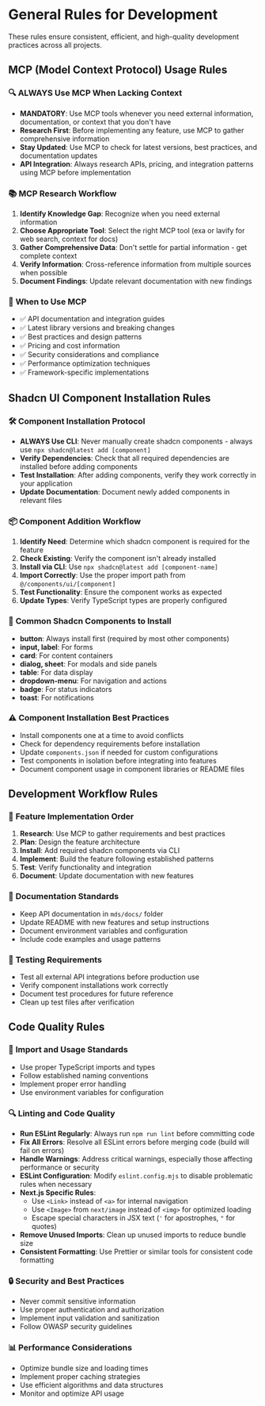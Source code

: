 # General Rules for Development

These rules ensure consistent, efficient, and high-quality development practices across all projects.

## MCP (Model Context Protocol) Usage Rules

### 🔍 **ALWAYS Use MCP When Lacking Context**
- **MANDATORY**: Use MCP tools whenever you need external information, documentation, or context that you don't have
- **Research First**: Before implementing any feature, use MCP to gather comprehensive information
- **Stay Updated**: Use MCP to check for latest versions, best practices, and documentation updates
- **API Integration**: Always research APIs, pricing, and integration patterns using MCP before implementation

### 📚 **MCP Research Workflow**
1. **Identify Knowledge Gap**: Recognize when you need external information
2. **Choose Appropriate Tool**: Select the right MCP tool (exa or lavify for web search, context for docs)
3. **Gather Comprehensive Data**: Don't settle for partial information - get complete context
4. **Verify Information**: Cross-reference information from multiple sources when possible
5. **Document Findings**: Update relevant documentation with new findings

### 🎯 **When to Use MCP**
- ✅ API documentation and integration guides
- ✅ Latest library versions and breaking changes
- ✅ Best practices and design patterns
- ✅ Pricing and cost information
- ✅ Security considerations and compliance
- ✅ Performance optimization techniques
- ✅ Framework-specific implementations

## Shadcn UI Component Installation Rules

### 🛠️ **Component Installation Protocol**
- **ALWAYS Use CLI**: Never manually create shadcn components - always use `npx shadcn@latest add [component]`
- **Verify Dependencies**: Check that all required dependencies are installed before adding components
- **Test Installation**: After adding components, verify they work correctly in your application
- **Update Documentation**: Document newly added components in relevant files

### 📦 **Component Addition Workflow**
1. **Identify Need**: Determine which shadcn component is required for the feature
2. **Check Existing**: Verify the component isn't already installed
3. **Install via CLI**: Use `npx shadcn@latest add [component-name]`
4. **Import Correctly**: Use the proper import path from `@/components/ui/[component]`
5. **Test Functionality**: Ensure the component works as expected
6. **Update Types**: Verify TypeScript types are properly configured

### 🎨 **Common Shadcn Components to Install**
- **button**: Always install first (required by most other components)
- **input, label**: For forms
- **card**: For content containers
- **dialog, sheet**: For modals and side panels
- **table**: For data display
- **dropdown-menu**: For navigation and actions
- **badge**: For status indicators
- **toast**: For notifications

### ⚠️ **Component Installation Best Practices**
- Install components one at a time to avoid conflicts
- Check for dependency requirements before installation
- Update `components.json` if needed for custom configurations
- Test components in isolation before integrating into features
- Document component usage in component libraries or README files

## Development Workflow Rules

### 🔄 **Feature Implementation Order**
1. **Research**: Use MCP to gather requirements and best practices
2. **Plan**: Design the feature architecture
3. **Install**: Add required shadcn components via CLI
4. **Implement**: Build the feature following established patterns
5. **Test**: Verify functionality and integration
6. **Document**: Update documentation with new features

### 📝 **Documentation Standards**
- Keep API documentation in `mds/docs/` folder
- Update README with new features and setup instructions
- Document environment variables and configuration
- Include code examples and usage patterns

### 🧪 **Testing Requirements**
- Test all external API integrations before production use
- Verify component installations work correctly
- Document test procedures for future reference
- Clean up test files after verification

## Code Quality Rules

### 🎯 **Import and Usage Standards**
- Use proper TypeScript imports and types
- Follow established naming conventions
- Implement proper error handling
- Use environment variables for configuration

### 🔍 **Linting and Code Quality**
- **Run ESLint Regularly**: Always run `npm run lint` before committing code
- **Fix All Errors**: Resolve all ESLint errors before merging code (build will fail on errors)
- **Handle Warnings**: Address critical warnings, especially those affecting performance or security
- **ESLint Configuration**: Modify `eslint.config.mjs` to disable problematic rules when necessary
- **Next.js Specific Rules**:
  - Use `<Link>` instead of `<a>` for internal navigation
  - Use `<Image>` from `next/image` instead of `<img>` for optimized loading
  - Escape special characters in JSX text (`'` for apostrophes, `"` for quotes)
- **Remove Unused Imports**: Clean up unused imports to reduce bundle size
- **Consistent Formatting**: Use Prettier or similar tools for consistent code formatting

### 🔒 **Security and Best Practices**
- Never commit sensitive information
- Use proper authentication and authorization
- Implement input validation and sanitization
- Follow OWASP security guidelines

### 📊 **Performance Considerations**
- Optimize bundle size and loading times
- Implement proper caching strategies
- Use efficient algorithms and data structures
- Monitor and optimize API usage
